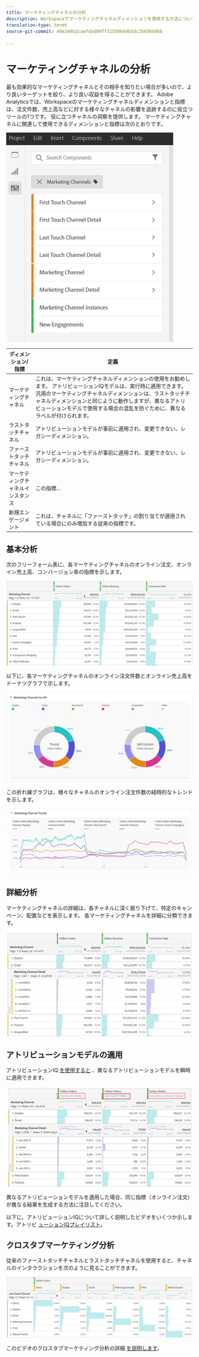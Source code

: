 ```yaml
---
title: マーケティングチャネルの分析
description: Workspaceでマーケティングチャネルディメンションを使用する方法について説明します。
translation-type: tm+mt
source-git-commit: 49e349b2caefdad09ff31550649b5dc35656b9bb

---
```



# マーケティングチャネルの分析

最も効果的なマーケティングチャネルとその相手を知りたい場合が多いので、より良いターゲットを絞り、より良い収益を得ることができます。 Adobe Analyticsでは、Workspaceのマーケティングチャネルディメンションと指標は、注文件数、売上高などに対する様々なチャネルの影響を追跡するのに役立つツールの1つです。 役に立つチャネルの洞察を提供します。 マーケティングチャネルに関連して使用できるディメンションと指標は次のとおりです。

![](assets/mc-dims.png)

| ディメンション/指標 | 定義 |
|---|---|
| マーケティングチャネル | これは、マーケティングチャネルディメンションの使用をお勧めします。 アトリビューションIQモデルは、実行時に適用できます。 汎用のマーケティングチャネルディメンションは、ラストタッチチャネルディメンションと同じように動作しますが、異なるアトリビューションモデルで使用する場合の混乱を防ぐために、異なるラベルが付けられます。 |
| ラストタッチチャネル | アトリビューションモデルが事前に適用され、変更できない、レガシーディメンション。 |
| ファーストタッチチャネル | アトリビューションモデルが事前に適用され、変更できない、レガシーディメンション。 |
| マーケティングチャネルインスタンス | この指標… |
| 新規エンゲージメント | これは、チャネルに「ファーストタッチ」の割り当てが適用されている場合にのみ増加する従来の指標です。 |

## 基本分析

次のフリーフォーム表に、各マーケティングチャネルのオンライン注文、オンライン売上高、コンバージョン率の指標を示します。

![](assets/mc-viz1.png)

以下に、各マーケティングチャネルのオンライン注文件数とオンライン売上高をドーナツグラフで示します。

![](assets/mc-viz2.png)

この折れ線グラフは、様々なチャネルのオンライン注文件数の経時的なトレンドを示します。

![](assets/mc-viz3.png)

## 詳細分析

マーケティングチャネルの詳細は、各チャネルに深く掘り下げて、特定のキャンペーン、配置などを表示します。 各マーケティングチャネルを詳細に分類できます。

![](assets/mc-viz4.png)

## アトリビューションモデルの適用

アトリビューションIQ [を使用すると](https://docs.adobe.com/content/help/en/analytics/analyze/analysis-workspace/panels/attribution/use-attribution.html) 、異なるアトリビューションモデルを瞬時に適用できます。

![](assets/mc-viz5.png)

異なるアトリビューションモデルを適用した場合、同じ指標（オンライン注文）が異なる結果を生成する方法に注目してください。

以下に、アトリビューションIQについて詳しく説明したビデオをいくつか示します。アトリビ [ューションIQプレイリスト](https://www.youtube.com/playlist?list=PL2tCx83mn7GuDzYEZ8jQlaScruZr3tBTR)。

## クロスタブマーケティング分析

従来のファーストタッチチャネルとラストタッチチャネルを使用すると、チャネルのインタラクションを次のように見ることができます。

![](assets/mc-viz6.png)

このビデオのクロスタブマーケティング分析の詳細 [を説明します](https://www.youtube.com/watch?v=M3EOdONa-3E)。